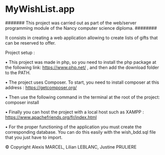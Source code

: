 # MyWishList.app

#######     This project was carried out as part of the web/server programming module of the Nancy computer science diploma.        ########

It consists in creating a web application allowing to create lists of gifts that can be reserved to offer.


Project setup : 


• This project was made in php, so you need to install the php package at the following link: https://www.php.net/ , and then add the download folder to the PATH.

• The project uses Composer. To start, you need to install composer at this address : https://getcomposer.org/

• Then use the following command in the terminal at the root of the project: composer install

• Finally you can host the project with a local host such as XAMPP : https://www.apachefriends.org/fr/index.html

• For the proper functioning of the application you must create the corresponding database. You can do this easily with the wish_bdd.sql file that you just have to import.



© Copyright Alexis MARCEL, Lilian LEBLANC, Justine PRULIERE 